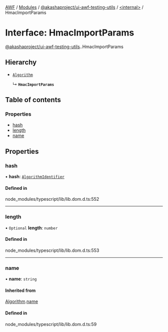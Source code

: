 [AWF](../README.md) / [Modules](../modules.md) / [@akashaproject/ui-awf-testing-utils](../modules/akashaproject_ui_awf_testing_utils.md) / [<internal\>](../modules/akashaproject_ui_awf_testing_utils._internal_.md) / HmacImportParams

# Interface: HmacImportParams

[@akashaproject/ui-awf-testing-utils](../modules/akashaproject_ui_awf_testing_utils.md).[<internal>](../modules/akashaproject_ui_awf_testing_utils._internal_.md).HmacImportParams

## Hierarchy

- [`Algorithm`](akashaproject_ui_awf_testing_utils._internal_.Algorithm.md)

  ↳ **`HmacImportParams`**

## Table of contents

### Properties

- [hash](akashaproject_ui_awf_testing_utils._internal_.HmacImportParams.md#hash)
- [length](akashaproject_ui_awf_testing_utils._internal_.HmacImportParams.md#length)
- [name](akashaproject_ui_awf_testing_utils._internal_.HmacImportParams.md#name)

## Properties

### hash

• **hash**: [`AlgorithmIdentifier`](../modules/akashaproject_ui_awf_testing_utils._internal_.md#algorithmidentifier)

#### Defined in

node_modules/typescript/lib/lib.dom.d.ts:552

___

### length

• `Optional` **length**: `number`

#### Defined in

node_modules/typescript/lib/lib.dom.d.ts:553

___

### name

• **name**: `string`

#### Inherited from

[Algorithm](akashaproject_ui_awf_testing_utils._internal_.Algorithm.md).[name](akashaproject_ui_awf_testing_utils._internal_.Algorithm.md#name)

#### Defined in

node_modules/typescript/lib/lib.dom.d.ts:59
